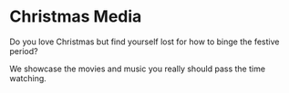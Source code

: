 # Christmas Media
Do you love Christmas but find yourself lost for how to binge the festive period?

We showcase the movies and music you really should pass the time watching.
